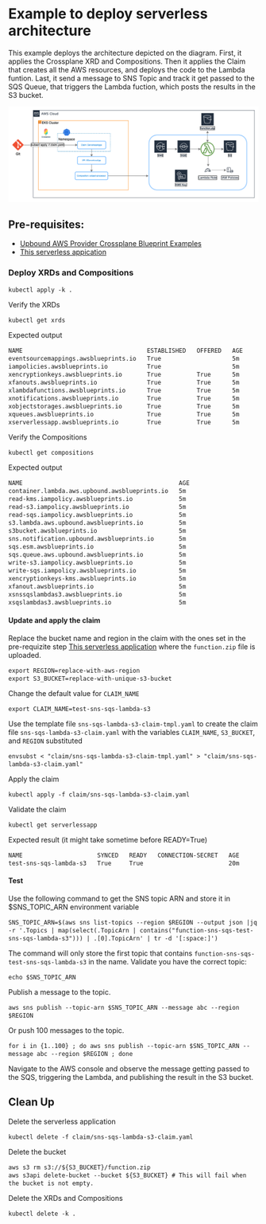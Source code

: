 # Example to deploy serverless architecture
This example deploys the architecture depicted on the diagram. First, it applies the Crossplane XRD and Compositions. Then it applies the Claim that creates all the AWS resources, and deploys the code to the Lambda funtion. Last, it send a message to SNS Topic and track it get passed to the SQS Queue, that triggers the Lambda fuction, which posts the results in the S3 bucket.

![Serverless diagram](../../../diagrams/serverless.png)

## Pre-requisites:
 - [Upbound AWS Provider Crossplane Blueprint Examples](../../../README.md)
 - [This serverless appication](../object-processor-app/README.md)

### Deploy XRDs and Compositions

```shell
kubectl apply -k .
```

Verify the XRDs
```shell
kubectl get xrds
```

Expected output
```
NAME                                   ESTABLISHED   OFFERED   AGE
eventsourcemappings.awsblueprints.io   True                    5m
iampolicies.awsblueprints.io           True                    5m
xencryptionkeys.awsblueprints.io       True          True      5m
xfanouts.awsblueprints.io              True          True      5m
xlambdafunctions.awsblueprints.io      True          True      5m
xnotifications.awsblueprints.io        True          True      5m
xobjectstorages.awsblueprints.io       True          True      5m
xqueues.awsblueprints.io               True          True      5m
xserverlessapp.awsblueprints.io        True          True      5m
```

Verify the Compositions
```
kubectl get compositions
```
Expected output
```
NAME                                            AGE
container.lambda.aws.upbound.awsblueprints.io   5m
read-kms.iampolicy.awsblueprints.io             5m
read-s3.iampolicy.awsblueprints.io              5m
read-sqs.iampolicy.awsblueprints.io             5m
s3.lambda.aws.upbound.awsblueprints.io          5m
s3bucket.awsblueprints.io                       5m
sns.notification.upbound.awsblueprints.io       5m
sqs.esm.awsblueprints.io                        5m
sqs.queue.aws.upbound.awsblueprints.io          5m
write-s3.iampolicy.awsblueprints.io             5m
write-sqs.iampolicy.awsblueprints.io            5m
xencryptionkeys-kms.awsblueprints.io            5m
xfanout.awsblueprints.io                        5m
xsnssqslambdas3.awsblueprints.io                5m
xsqslambdas3.awsblueprints.io                   5m
```

#### Update and apply the claim

Replace the bucket name and region in the claim with the ones set in the pre-requizite step [This serverless application](../object-processor-app/README.md) where the `function.zip` file is uploaded.

```shell
export REGION=replace-with-aws-region
export S3_BUCKET=replace-with-unique-s3-bucket
```

Change the default value for `CLAIM_NAME`
```shell
export CLAIM_NAME=test-sns-sqs-lambda-s3
```

Use the template file `sns-sqs-lambda-s3-claim-tmpl.yaml` to create the claim file `sns-sqs-lambda-s3-claim.yaml` with the variables `CLAIM_NAME`, `S3_BUCKET`, and `REGION` substituted


```shell
envsubst < "claim/sns-sqs-lambda-s3-claim-tmpl.yaml" > "claim/sns-sqs-lambda-s3-claim.yaml"
```

Apply the claim
```shell
kubectl apply -f claim/sns-sqs-lambda-s3-claim.yaml
```

Validate the claim
```shell
kubectl get serverlessapp
```

Expected result (it might take sometime before READY=True)
```
NAME                     SYNCED   READY   CONNECTION-SECRET   AGE
test-sns-sqs-lambda-s3   True     True                        20m
```

#### Test
Use the following command to get the SNS topic ARN and store it in $SNS_TOPIC_ARN environment variable
```
SNS_TOPIC_ARN=$(aws sns list-topics --region $REGION --output json |jq -r '.Topics | map(select(.TopicArn | contains("function-sns-sqs-test-sns-sqs-lambda-s3"))) | .[0].TopicArn' | tr -d '[:space:]')
```
The command will only store the first topic that contains `function-sns-sqs-test-sns-sqs-lambda-s3` in the name. Validate you have the correct topic:
```shell
echo $SNS_TOPIC_ARN
```

Publish a message to the topic.
```shell
aws sns publish --topic-arn $SNS_TOPIC_ARN --message abc --region $REGION
```

Or push 100 messages to the topic.
```shell
for i in {1..100} ; do aws sns publish --topic-arn $SNS_TOPIC_ARN --message abc --region $REGION ; done
```

Navigate to the AWS console and observe the message getting passed to the SQS, triggering the Lambda, and publishing the result in the S3 bucket.

## Clean Up
Delete the serverless application
```shell
kubectl delete -f claim/sns-sqs-lambda-s3-claim.yaml
```

Delete the bucket
```shell
aws s3 rm s3://${S3_BUCKET}/function.zip
aws s3api delete-bucket --bucket ${S3_BUCKET} # This will fail when the bucket is not empty.
```

Delete the XRDs and Compositions
```shell
kubectl delete -k .
```
